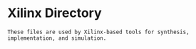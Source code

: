 # Xilinx Directory
    These files are used by Xilinx-based tools for synthesis, implementation, and simulation.
